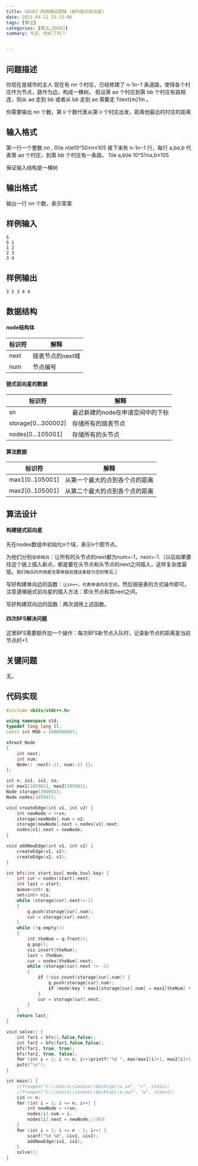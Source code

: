 ```yaml
---
title: SDUOJ 网络铺设题解 (BFS链式前向星)
date: 2021-04-12 15:13:06
tags: [算法]
categories: [算法,SDUOJ]
summary: 今天，你AC了吗？


---
```




## 问题描述

你现在是城市的主人
现在有 n*n* 个村庄，已经修建了 n-1*n*−1 条道路，使得各个村庄作为节点，路作为边，构成一棵树。
假设第 a*a* 个村庄到第 b*b* 个村庄有路相连，则从 a*a* 走到 b*b* 或者从 b*b* 走到 a*a* 需要走 1\text{m}1m 。

你需要输出 n*n* 个数，第 i*i* 个数代表从第 i*i* 个村庄出发，距离他最远的村庄的距离

## 输入格式

第一行一个整数 n*n* , 0\le n\le10^50≤*n*≤105
接下来有 n-1*n*−1 行，每行 a,b*a*,*b* 代表第 a*a* 个村庄，到第 b*b* 个村庄有一条路。
1\le a,b\le 10^51≤*a*,*b*≤105

保证输入结构是一棵树

## 输出格式

输出一行 n*n* 个数，表示答案

## 样例输入

```
5
5 1
1 2
2 3
3 4
```

## 样例输出

```
3 2 3 4 4
```



## 数据结构

#### node结构体

| 标识符 | 解释             |
| ------ | ---------------- |
| next   | 链表节点的next域 |
| num    | 节点编号         |



#### 链式前向星的数据

| 标识符              | 解释                             |
| ------------------- | -------------------------------- |
| sn                  | 最近新建的node在申请空间中的下标 |
| storage[0...300002] | 存储所有的链表节点               |
| nodes[0...105001]   | 存储所有的头节点                 |



#### 算法数据

| 标识符          | 解释                           |
| --------------- | ------------------------------ |
| max1[0..105001] | 从第一个最大的点到各个点的距离 |
| max2[0..105001] | 从第二个最大的点到各个点的距离 |



## 算法设计

#### 构建链式前向星

先在nodes数组中初始化n个域，表示n个图节点。

为他们分别`安排哨兵`：让所有的头节点的next都为num=-1，next=-1.（以后如果要往这个链上插入新点，都是要在头节点和头节点的next之间插入，这样复杂度最低。`我们哨兵的作用是无需单独处理这条链为空的情况。`）

写好构建单向边的函数：`让sn++，代表申请内存空间`，然后按链表的方式操作即可。注意遵循链式前向星的插入方法：即头节点和其next之间。

写好构建双向边的函数：两次调用上述函数。



#### 四次BFS解决问题

这里BFS需要额外加一个操作：每次BFS新节点入队时，记录新节点的距离是当前节点的+1.



## 关键问题

无。



## 代码实现

```c++
#include <bits/stdc++.h>

using namespace std;
typedef long long ll;
const int MOD = 1000000007;

struct Node
{
    int next;
    int num;
    Node() :next(-1), num(-1) {};
};

int n, iv1, iv2, sn;
int max1[105001], max2[105001];
Node storage[300002];
Node nodes[105001];

void createEdge(int v1, int v2) {
    int newNode = ++sn;
    storage[newNode].num = v2;
    storage[newNode].next = nodes[v1].next;
    nodes[v1].next = newNode;
}

void addNewEdge(int v1, int v2) {
    createEdge(v1, v2);
    createEdge(v2, v1);
}

int bfs(int start,bool mode,bool key) {
    int cur = nodes[start].next;
    int last = start;
    queue<int> q;
    set<int> vis;
    while (storage[cur].next!=-1)
    {
        q.push(storage[cur].num);
        cur = storage[cur].next;
    }
    while (!q.empty())
    {
        int theNum = q.front();
        q.pop();
        vis.insert(theNum);
        last = theNum;
        cur = nodes[theNum].next;
        while (storage[cur].next != -1)
        {
            if (!vis.count(storage[cur].num)) {
                q.push(storage[cur].num); 
                if (mode)key ? max1[storage[cur].num] = max1[theNum] + 1 : max2[storage[cur].num] = max2[theNum] + 1;
            }
            cur = storage[cur].next;
        }
    }
    return last;
}

void solve() {
    int far1 = bfs(1,false,false);
    int far2 = bfs(far1,false,false);
    bfs(far1, true, true);
    bfs(far2, true, false);
    for (int i = 1; i <= n; i++)printf("%d ", max(max1[i]+1, max2[i]+1));
    puts("\n");
}

int main() {
    //freopen("C:\\Users\\Lenovo\\Desktop\\a.in", "r", stdin);
    //freopen("C:\\Users\\Lenovo\\Desktop\\a.out", "w", stdout);
    cin >> n;
    for (int i = 1; i <= n; i++) {
        int newNode = ++sn;
        nodes[i].num = i; 
        nodes[i].next = newNode;//哨兵
    }
    for (int i = 1; i <= n - 1; i++) {
        scanf("%d %d", &iv1, &iv2);
        addNewEdge(iv1, iv2);
    }
    solve();
}

```


